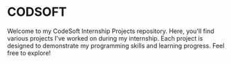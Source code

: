 # CODSOFT
Welcome to my CodeSoft Internship Projects repository. Here, you'll find various projects I've worked on during my internship. Each project is designed to demonstrate my programming skills and learning progress. Feel free to explore!
